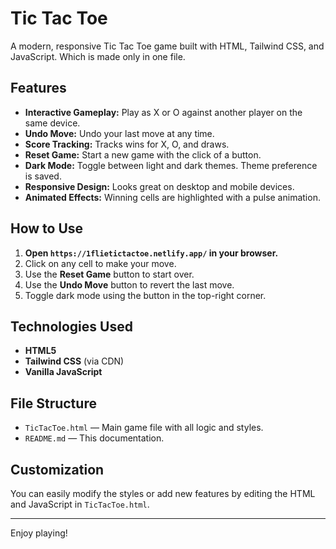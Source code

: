 # Tic Tac Toe

A modern, responsive Tic Tac Toe game built with HTML, Tailwind CSS, and JavaScript. Which is made only in one file.

## Features

- **Interactive Gameplay:** Play as X or O against another player on the same device.
- **Undo Move:** Undo your last move at any time.
- **Score Tracking:** Tracks wins for X, O, and draws.
- **Reset Game:** Start a new game with the click of a button.
- **Dark Mode:** Toggle between light and dark themes. Theme preference is saved.
- **Responsive Design:** Looks great on desktop and mobile devices.
- **Animated Effects:** Winning cells are highlighted with a pulse animation.

## How to Use

1. **Open `https://1flietictactoe.netlify.app/` in your browser.**
2. Click on any cell to make your move.
3. Use the **Reset Game** button to start over.
4. Use the **Undo Move** button to revert the last move.
5. Toggle dark mode using the button in the top-right corner.

## Technologies Used

- **HTML5**
- **Tailwind CSS** (via CDN)
- **Vanilla JavaScript**

## File Structure

- `TicTacToe.html` — Main game file with all logic and styles.
- `README.md` — This documentation.

## Customization

You can easily modify the styles or add new features by editing the HTML and JavaScript in `TicTacToe.html`.

---

Enjoy playing!

